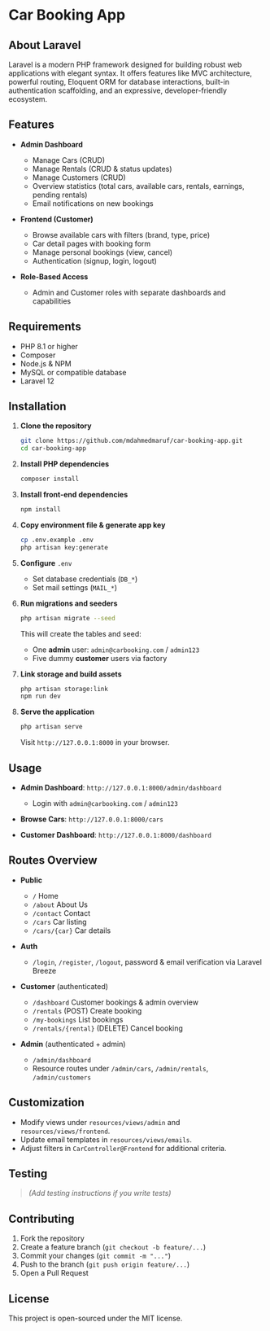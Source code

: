 # Car Booking App

## About Laravel

Laravel is a modern PHP framework designed for building robust web applications with elegant syntax. It offers features like MVC architecture, powerful routing, Eloquent ORM for database interactions, built-in authentication scaffolding, and an expressive, developer-friendly ecosystem.

## Features

* **Admin Dashboard**

    * Manage Cars (CRUD)
    * Manage Rentals (CRUD & status updates)
    * Manage Customers (CRUD)
    * Overview statistics (total cars, available cars, rentals, earnings, pending rentals)
    * Email notifications on new bookings

* **Frontend (Customer)**

    * Browse available cars with filters (brand, type, price)
    * Car detail pages with booking form
    * Manage personal bookings (view, cancel)
    * Authentication (signup, login, logout)

* **Role-Based Access**

    * Admin and Customer roles with separate dashboards and capabilities

## Requirements

* PHP 8.1 or higher
* Composer
* Node.js & NPM
* MySQL or compatible database
* Laravel 12

## Installation

1. **Clone the repository**

   ```bash
   git clone https://github.com/mdahmedmaruf/car-booking-app.git
   cd car-booking-app
   ```

2. **Install PHP dependencies**

   ```bash
   composer install
   ```

3. **Install front-end dependencies**

   ```bash
   npm install
   ```

4. **Copy environment file & generate app key**

   ```bash
   cp .env.example .env
   php artisan key:generate
   ```

5. **Configure** `.env`

    * Set database credentials (`DB_*`)
    * Set mail settings (`MAIL_*`)

6. **Run migrations and seeders**

   ```bash
   php artisan migrate --seed
   ```

   This will create the tables and seed:

    * One **admin** user: `admin@carbooking.com` / `admin123`
    * Five dummy **customer** users via factory

7. **Link storage and build assets**

   ```bash
   php artisan storage:link
   npm run dev
   ```

8. **Serve the application**

   ```bash
   php artisan serve
   ```

   Visit `http://127.0.0.1:8000` in your browser.

## Usage

* **Admin Dashboard**: `http://127.0.0.1:8000/admin/dashboard`

    * Login with `admin@carbooking.com` / `admin123`

* **Browse Cars**: `http://127.0.0.1:8000/cars`

* **Customer Dashboard**: `http://127.0.0.1:8000/dashboard`

## Routes Overview

* **Public**

    * `/` Home
    * `/about` About Us
    * `/contact` Contact
    * `/cars` Car listing
    * `/cars/{car}` Car details

* **Auth**

    * `/login`, `/register`, `/logout`, password & email verification via Laravel Breeze

* **Customer** (authenticated)

    * `/dashboard` Customer bookings & admin overview
    * `/rentals` (POST) Create booking
    * `/my-bookings` List bookings
    * `/rentals/{rental}` (DELETE) Cancel booking

* **Admin** (authenticated + admin)

    * `/admin/dashboard`
    * Resource routes under `/admin/cars`, `/admin/rentals`, `/admin/customers`

## Customization

* Modify views under `resources/views/admin` and `resources/views/frontend`.
* Update email templates in `resources/views/emails`.
* Adjust filters in `CarController@Frontend` for additional criteria.

## Testing

> *(Add testing instructions if you write tests)*

## Contributing

1. Fork the repository
2. Create a feature branch (`git checkout -b feature/...`)
3. Commit your changes (`git commit -m "..."`)
4. Push to the branch (`git push origin feature/...`)
5. Open a Pull Request

## License

This project is open-sourced under the MIT license.
